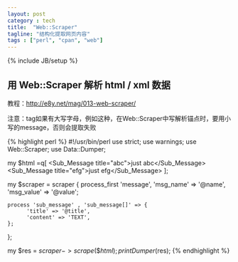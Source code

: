 ```yaml
---
layout: post
category : tech
title:  "Web::Scraper"
tagline: "结构化提取网页内容"
tags : ["perl", "cpan", "web"] 
---
```

{% include JB/setup %}

## 用 Web::Scraper 解析 html / xml 数据

教程：http://e8y.net/mag/013-web-scraper/

注意：tag如果有大写字母，例如<Message></Message>这种，在Web::Scraper中写解析锚点时，要用小写的message，否则会提取失败

{% highlight perl %}
#!/usr/bin/perl
use strict;
use warnings;
use Web::Scraper;
use Data::Dumper;
 
my $html =q[
<Message name="testn" value="testv">
<Sub_Message title="abc">just abc</Sub_Message>
<Sub_Message title="efg">just efg</Sub_Message>
</Message>];
 
my $scraper = scraper {
    process_first 'message', 'msg_name' => '@name', 'msg_value' => '@value';

    process 'sub_message' , 'sub_message[]' => {
          'title' => '@title',
          'content' => 'TEXT',
    };
};
 
my $res = $scraper->scrape(\$html);
print Dumper($res);
{% endhighlight %}
